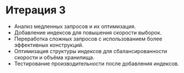 # Итерация 3

- Анализ медленных запросов и их оптимизация.
- Добавление индексов для повышения скорости выборок.
- Переработка сложных запросов с использованием более эффективных конструкций.
- Оптимизация структуры индексов для сбалансированности скорости и объёма хранилища.
- Тестирование производительности после добавления индексов.